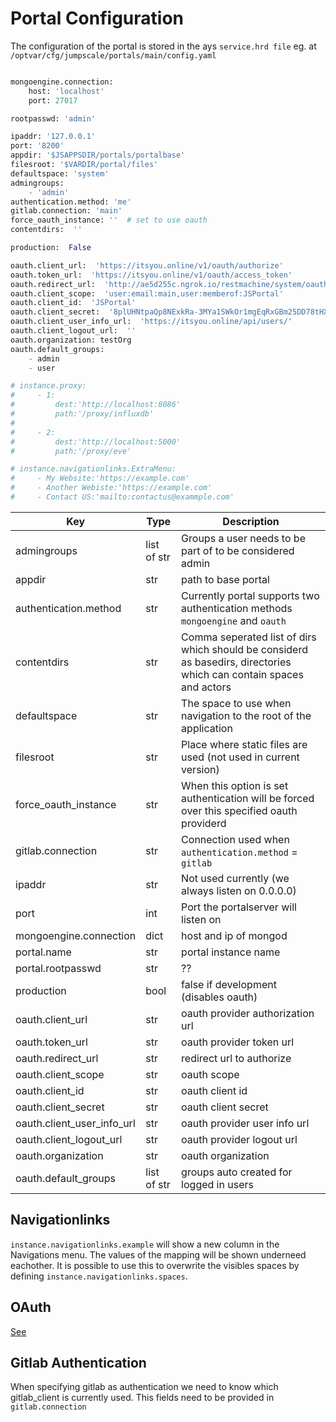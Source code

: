 # Portal Configuration

The configuration of the portal is stored in the ays `service.hrd file` eg. at `/optvar/cfg/jumpscale/portals/main/config.yaml
`

```python

mongoengine.connection:
    host: 'localhost'
    port: 27017

rootpasswd: 'admin'

ipaddr: '127.0.0.1'
port: '8200'
appdir: '$JSAPPSDIR/portals/portalbase'
filesroot: '$VARDIR/portal/files'
defaultspace: 'system'
admingroups:
    - 'admin'
authentication.method: 'me'
gitlab.connection: 'main'
force_oauth_instance: ''  # set to use oauth
contentdirs:  ''

production:  False

oauth.client_url:  'https://itsyou.online/v1/oauth/authorize'
oauth.token_url:  'https://itsyou.online/v1/oauth/access_token'
oauth.redirect_url:  'http://ae5d255c.ngrok.io/restmachine/system/oauth/authorize'
oauth.client_scope:  'user:email:main,user:memberof:JSPortal'
oauth.client_id:  'JSPortal'
oauth.client_secret:  '8plUHNtpaQp8NExkRa-3MYa1SWkOr1mgEqRxGBm25DD78tHXiIlS'
oauth.client_user_info_url:  'https://itsyou.online/api/users/'
oauth.client_logout_url:  ''
oauth.organization: testOrg
oauth.default_groups:
    - admin
    - user

# instance.proxy:
#     - 1:
#         dest:'http://localhost:8086'
#         path:'/proxy/influxdb'
#
#     - 2:
#         dest:'http://localhost:5000'
#         path:'/proxy/eve'

# instance.navigationlinks.ExtraMenu:
#     - My Website:'https://example.com'
#     - Another Webiste:'https://example.com'
#     - Contact US:'mailto:contactus@exammple.com'

```

|Key|Type|Description|
|---|----|-----------|
|admingroups|list of str| Groups a user needs to be part of to be considered admin|
|appdir|str|path to base portal|
|authentication.method|str|Currently portal supports two authentication methods `mongoengine` and `oauth`|
|contentdirs|str|Comma seperated list of dirs which should be considerd as basedirs, directories which can contain spaces and actors|
|defaultspace|str|The space to use when navigation to the root of the application|
|filesroot|str|Place where static files are used (not used in current version)|
|force_oauth_instance|str|When this option is set authentication will be forced over this specified oauth providerd|
|gitlab.connection|str|Connection used when `authentication.method` = `gitlab`|
|ipaddr|str|Not used currently (we always listen on 0.0.0.0)|
|port|int|Port the portalserver will listen on|
|mongoengine.connection|dict|host and ip of mongod|
|portal.name|str|portal instance name|
|portal.rootpasswd|str| ??|
|production|bool|false if development (disables oauth)|
|oauth.client_url|str|oauth provider authorization url|
|oauth.token_url|str|oauth provider token url|
|oauth.redirect_url|str|redirect url to authorize|
|oauth.client_scope|str|oauth scope|
|oauth.client_id|str|oauth client id|
|oauth.client_secret|str|oauth client secret|
|oauth.client_user_info_url|str|oauth provider user info url|
|oauth.client_logout_url|str|oauth provider logout url|
|oauth.organization|str|oauth organization|
|oauth.default_groups|list of str| groups auto created for logged in users|


## Navigationlinks

`instance.navigationlinks.example` will show a new column in the Navigations menu.
The values of the mapping will be shown underneed eachother.
It is possible to use this to overwrite the visibles spaces by defining `instance.navigationlinks.spaces`.

## OAuth

[See](Oauth-Support.md)

## Gitlab Authentication

When specifying gitlab as authentication we need to know which gitlab_client is currently used.
This fields need to be provided in `gitlab.connection`
